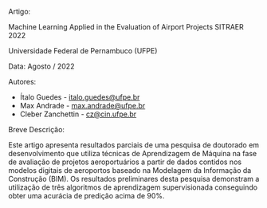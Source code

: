 Artigo:

Machine Learning Applied in the Evaluation of Airport Projects
SITRAER 2022

Universidade Federal de Pernambuco (UFPE)

Data: Agosto / 2022

Autores:
*   Ítalo Guedes - italo.guedes@ufpe.br
*   Max Andrade - max.andrade@ufpe.br 
*   Cleber Zanchettin - cz@cin.ufpe.br 

Breve Descrição:

Este artigo apresenta resultados parciais de uma pesquisa de doutorado em desenvolvimento que utiliza técnicas de Aprendizagem de Máquina na fase de avaliação de projetos aeroportuários a partir de dados contidos nos modelos digitais de aeroportos baseado na Modelagem da Informação da Construção (BIM). Os resultados preliminares desta pesquisa demonstram a utilização de três algoritmos de aprendizagem supervisionada conseguindo obter uma acurácia de predição acima de 90%.
